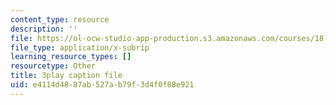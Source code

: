 ```yaml
---
content_type: resource
description: ''
file: https://ol-ocw-studio-app-production.s3.amazonaws.com/courses/18-06sc-linear-algebra-fall-2011/e4114d4887ab527ab79f3d4f0f88e921_osh80YCg_GM.vtt
file_type: application/x-subrip
learning_resource_types: []
resourcetype: Other
title: 3play caption file
uid: e4114d48-87ab-527a-b79f-3d4f0f88e921
---
```

